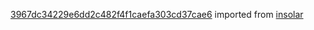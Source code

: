[3967dc34229e6dd2c482f4f1caefa303cd37cae6](https://github.com/insolar/insolar/commit/3967dc34229e6dd2c482f4f1caefa303cd37cae6) imported from [insolar](https://github.com/insolar/insolar)
